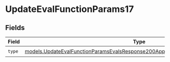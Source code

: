 # UpdateEvalFunctionParams17


## Fields

| Field                                                                                                                                                                        | Type                                                                                                                                                                         | Required                                                                                                                                                                     | Description                                                                                                                                                                  |
| ---------------------------------------------------------------------------------------------------------------------------------------------------------------------------- | ---------------------------------------------------------------------------------------------------------------------------------------------------------------------------- | ---------------------------------------------------------------------------------------------------------------------------------------------------------------------------- | ---------------------------------------------------------------------------------------------------------------------------------------------------------------------------- |
| `type`                                                                                                                                                                       | [models.UpdateEvalFunctionParamsEvalsResponse200ApplicationJSONResponseBody517Type](../models/updateevalfunctionparamsevalsresponse200applicationjsonresponsebody517type.md) | :heavy_check_mark:                                                                                                                                                           | N/A                                                                                                                                                                          |